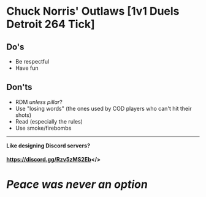 # Chuck Norris' Outlaws **[1v1 Duels Detroit 264 Tick]**

## Do's
- Be respectful
- Have fun
## Don'ts
- RDM *unless pillar*?
- Use "losing words" (the ones used by COD players who can't hit their shots)
- Read (especially the rules)
- Use smoke/firebombs

---

**Like designing Discord servers?**

#### <a id="Help Wanted! - Texas Ranger's Discord">https://discord.gg/Rzv5zMS2Eb</>

#  ***Peace was never an option***
